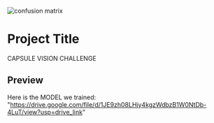 ![confusion matrix](https://github.com/user-attachments/assets/afaeb368-9c9a-4de1-a675-55fd540bdb65)
# Project Title
CAPSULE VISION CHALLENGE
## Preview

Here is the MODEL we trained:
"https://drive.google.com/file/d/1JE9zh08LHjy4kgzWdbzB1W0NtDb-4LuT/view?usp=drive_link"

